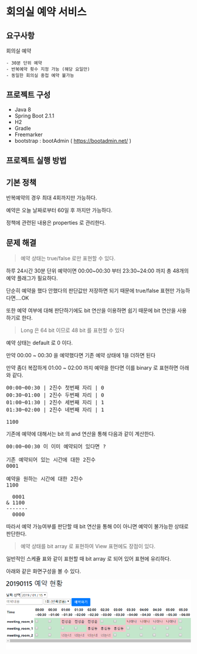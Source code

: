 # 회의실 예약 서비스
## 요구사항
회의실 예약


    - 30분 단위 예약
    - 반복예약 횟수 지정 가능 (해당 요일만)
    - 동일한 회의실 중첩 예약 불가능
    
## 프로젝트 구성
- Java 8
- Spring Boot 2.1.1
- H2
- Gradle
- Freemarker
- bootstrap : bootAdmin ( https://bootadmin.net/ )

## 프로젝트 실행 방법



## 기본 정책

반복예약의 경우 최대 4회까지만 가능하다.

예약은 오늘 날짜로부터 60일 후 까지만 가능하다.

정책에 관련된 내용은 properties 로 관리한다.

## 문제 해결
> 예약 상태는 true/false 로만 표현할 수 있다.

하루 24시간 30분 단위 예약이면 00:00\~00:30 부터 23:30\~24:00 까지 총 48개의 예약 플래그가 필요하다.

단순히 예약을 했다 안했다의 판단값만 저장하면 되기 때문에 true/false 표현만 가능하다면....OK

또한 예약 여부에 대해 판단하기에도 bit 연산을 이용하면 쉽기 때문에 bit 연산을 사용하기로 한다.

> Long 은 64 bit 이므로 48 bit 를 표현할 수 있다 

예약 상태는 default 로 0 이다.

만약 00:00 ~ 00:30 을 예약했다면 기존 예약 상태에 1을 더하면 된다

만약 좀더 복잡하게 01:00 ~ 02:00 까지 예약을 한다면 이를 binary 로 표현하면 아래와 같다.

<pre>
00:00~00:30 | 2진수 첫번째 자리 | 0
00:30~01:00 | 2진수 두번째 자리 | 0
01:00~01:30 | 2진수 세번째 자리 | 1
01:30~02:00 | 2진수 네번째 자리 | 1

1100
</pre>

기존에 예약에 대해서는 bit 의 and 연산을 통해 다음과 같이 계산한다.

<pre>
00:00~00:30 이 이미 예약되어 있다면 ?

기존 예약되어 있는 시간에 대한 2진수
0001

예약을 원하는 시간에 대한 2진수
1100

  0001
& 1100
-------
  0000
</pre>

따라서 예약 가능여부를 판단할 때 bit 연산을 통해 0이 아니면 예약이 불가능한 상태로 판단한다.

> 예약 상태를 bit array 로 표현하여 View 표현에도 장점이 있다.

일반적인 스케쥴 표와 같이 표현할 때 bit array 로 되어 있어 표현에 유리하다.

아래와 같은 화면구성을 볼 수 있다.

![Alt text](/src/main/resources/static/image/demo.PNG)